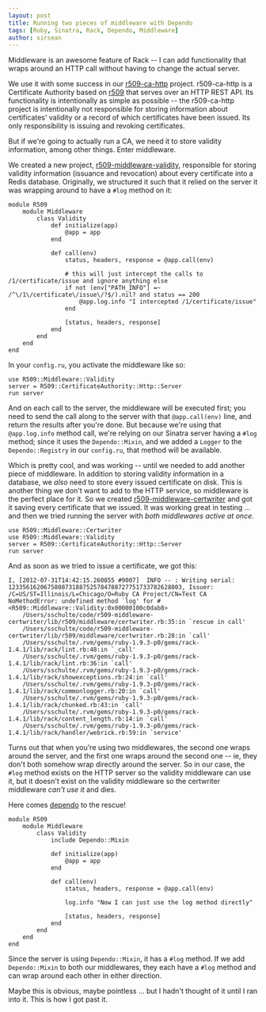 ```yaml
---
layout: post
title: Running two pieces of middleware with Dependo
tags: [Ruby, Sinatra, Rack, Dependo, Middleware]
author: sirsean
---
```


Middleware is an awesome feature of Rack -- I can add functionality that wraps around an HTTP call without having to change the actual server.

We use it with some success in our [r509-ca-http](https://github.com/sirsean/r509-ca-http) project. r509-ca-http is a Certificate Authority based on [r509](https://github.com/reaperhulk/r509) that serves over an HTTP REST API. Its functionality is intentionally as simple as possible -- the r509-ca-http project is intentionally not responsible for storing information about certificates' validity or a record of which certificates have been issued. Its only responsibility is issuing and revoking certificates.

But if we're going to actually run a CA, we need it to store validity information, among other things. Enter middleware.

We created a new project, [r509-middleware-validity](https://github.com/sirsean/r509-middleware-validity), responsible for storing validity information (issuance and revocation) about every certificate into a Redis database. Originally, we structured it such that it relied on the server it was wrapping around to have a ```#log``` method on it:

    module R509
        module Middleware
            class Validity
                def initialize(app)
                    @app = app
                end

                def call(env)
                    status, headers, response = @app.call(env)

                    # this will just intercept the calls to /1/certificate/issue and ignore anything else
                    if not (env["PATH_INFO"] =~ /^\/1\/certificate\/issue\/?$/).nil? and status == 200
                        @app.log.info "I intercepted /1/certificate/issue"
                    end

                    [status, headers, response]
                end
            end
        end
    end

In your ```config.ru```, you activate the middleware like so:

    use R509::Middleware::Validity
    server = R509::CertificateAuthority::Http::Server
    run server

And on each call to the server, the middleware will be executed first; you need to send the call along to the server with that ```@app.call(env)``` line, and return the results after you're done. But because we're using that ```@app.log.info``` method call, we're relying on our Sinatra server having a ```#log``` method; since it uses the ```Dependo::Mixin```, and we added a ```Logger``` to the ```Dependo::Registry``` in our ```config.ru```, that method will be available.

Which is pretty cool, and was working -- until we needed to add another piece of middleware. In addition to storing validity information in a database, we _also_ need to store every issued certificate on disk. This is another thing we don't want to add to the HTTP service, so middleware is the perfect place for it. So we created [r509-middleware-certwriter](https://github.com/sirsean/r509-middleware-certwriter) and got it saving every certificate that we issued. It was working great in testing ... and then we tried running the server with _both middlewares active at once_.

    use R509::Middleware::Certwriter
    use R509::Middleware::Validity
    server = R509::CertificateAuthority::Http::Server
    run server

And as soon as we tried to issue a certificate, we got this:

    I, [2012-07-31T14:42:15.260855 #9007]  INFO -- : Writing serial: 1233561620675808731887525784788727751733782628003, Issuer: /C=US/ST=Illinois/L=Chicago/O=Ruby CA Project/CN=Test CA
    NoMethodError: undefined method `log' for #<R509::Middleware::Validity:0x00000100c0dab8>
        /Users/sschulte/code/r509-middleware-certwriter/lib/r509/middleware/certwriter.rb:35:in `rescue in call'
        /Users/sschulte/code/r509-middleware-certwriter/lib/r509/middleware/certwriter.rb:28:in `call'
        /Users/sschulte/.rvm/gems/ruby-1.9.3-p0/gems/rack-1.4.1/lib/rack/lint.rb:48:in `_call'
        /Users/sschulte/.rvm/gems/ruby-1.9.3-p0/gems/rack-1.4.1/lib/rack/lint.rb:36:in `call'
        /Users/sschulte/.rvm/gems/ruby-1.9.3-p0/gems/rack-1.4.1/lib/rack/showexceptions.rb:24:in `call'
        /Users/sschulte/.rvm/gems/ruby-1.9.3-p0/gems/rack-1.4.1/lib/rack/commonlogger.rb:20:in `call'
        /Users/sschulte/.rvm/gems/ruby-1.9.3-p0/gems/rack-1.4.1/lib/rack/chunked.rb:43:in `call'
        /Users/sschulte/.rvm/gems/ruby-1.9.3-p0/gems/rack-1.4.1/lib/rack/content_length.rb:14:in `call'
        /Users/sschulte/.rvm/gems/ruby-1.9.3-p0/gems/rack-1.4.1/lib/rack/handler/webrick.rb:59:in `service'

Turns out that when you're using two middlewares, the second one wraps around the server, and the first one wraps around the second one -- ie, they don't both somehow wrap directly around the server. So in our case, the ```#log``` method exists on the HTTP server so the validity middleware can use it, but it doesn't exist on the validity middleware so the certwriter middleware _can't use it_ and dies.

Here comes [dependo](https://github.com/sirsean/dependo) to the rescue!

    module R509
        module Middleware
            class Validity
                include Dependo::Mixin

                def initialize(app)
                    @app = app
                end

                def call(env)
                    status, headers, response = @app.call(env)

                    log.info "Now I can just use the log method directly"
                
                    [status, headers, response]
                end
            end
        end
    end

Since the server is using ```Dependo::Mixin```, it has a ```#log``` method. If we add ```Dependo::Mixin``` to both our middlewares, they each have a ```#log``` method and can wrap around each other in either direction.

Maybe this is obvious, maybe pointless ... but I hadn't thought of it until I ran into it. This is how I got past it.
